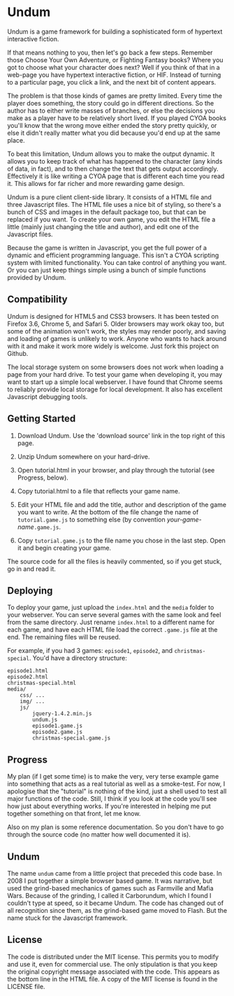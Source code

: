 # Undum

Undum is a game framework for building a sophisticated form of
hypertext interactive fiction.

If that means nothing to you, then let's go back a few steps. Remember
those Choose Your Own Adventure, or Fighting Fantasy books? Where you
got to choose what your character does next? Well if you think of that
in a web-page you have hypertext interactive fiction, or HIF. Instead
of turning to a particular page, you click a link, and the next bit of
content appears.

The problem is that those kinds of games are pretty limited. Every
time the player does something, the story could go in different
directions. So the author has to either write masses of branches, or
else the decisions you make as a player have to be relatively short
lived. If you played CYOA books you'll know that the wrong move either
ended the story pretty quickly, or else it didn't really matter what
you did because you'd end up at the same place.

To beat this limitation, Undum allows you to make the output
dynamic. It allows you to keep track of what has happened to the
character (any kinds of data, in fact), and to then change the text
that gets output accordingly. Effectively it is like writing a CYOA
page that is different each time you read it. This allows for far
richer and more rewarding game design.

Undum is a pure client client-side library. It consists of a HTML file
and three Javascript files. The HTML file uses a nice bit of styling,
so there's a bunch of CSS and images in the default package too, but
that can be replaced if you want. To create your own game, you edit
the HTML file a little (mainly just changing the title and author),
and edit one of the Javascript files.

Because the game is written in Javascript, you get the full power of a
dynamic and efficient programming language. This isn't a CYOA
scripting system with limited functionality. You can take control of
anything you want. Or you can just keep things simple using a bunch of
simple functions provided by Undum.


## Compatibility

Undum is designed for HTML5 and CSS3 browsers. It has been tested on
Firefox 3.6, Chrome 5, and Safari 5. Older browsers may work okay too,
but some of the animation won't work, the styles may render poorly,
and saving and loading of games is unlikely to work. Anyone who wants
to hack around with it and make it work more widely is welcome. Just
fork this project on Github.

The local storage system on some browsers does not work when loading a
page from your hard drive. To test your game when developing it, you
may want to start up a simple local webserver. I have found that
Chrome seems to reliably provide local storage for local
development. It also has excellent Javascript debugging tools.


## Getting Started

1. Download Undum. Use the 'download source' link in the top right of
   this page.

2. Unzip Undum somewhere on your hard-drive.

3. Open tutorial.html in your browser, and play through the tutorial
   (see Progress, below).

4. Copy tutorial.html to a file that reflects your game name.

5. Edit your HTML file and add the title, author and description of
   the game you want to write. At the bottom of the file change the
   name of `tutorial.game.js` to something else (by convention
   *your-game-name*`.game.js`.

6. Copy `tutorial.game.js` to the file name you chose in the last
   step. Open it and begin creating your game.

The source code for all the files is heavily commented, so if you get
stuck, go in and read it.


## Deploying

To deploy your game, just upload the `index.html` and the `media`
folder to your webserver. You can serve several games with the same
look and feel from the same directory. Just rename `index.html` to a
different name for each game, and have each HTML file load the correct
`.game.js` file at the end. The remaining files will be reused.

For example, if you had 3 games: `episode1`, `episode2`, and
`christmas-special`. You'd have a directory structure:

    episode1.html
    episode2.html
    christmas-special.html
    media/
        css/ ...
        img/ ...
        js/
            jquery-1.4.2.min.js
            undum.js
            episode1.game.js
            episode2.game.js
            christmas-special.game.js


## Progress

My plan (if I get some time) is to make the very, very terse example
game into something that acts as a real tutorial as well as a
smoke-test. For now, I apologise that the "tutorial" is nothing of the
kind, just a shell used to test all major functions of the
code. Still, I think if you look at the code you'll see how just about
everything works. If you're interested in helping me put together
something on that front, let me know.

Also on my plan is some reference documentation. So you don't have to
go through the source code (no matter how well documented it is).



## Undum

The name `undum` came from a little project that preceded this code
base. In 2008 I put together a simple browser based game. It was
narrative, but used the grind-based mechanics of games such as
Farmville and Mafia Wars. Because of the grinding, I called it
Carborundum, which I found I couldn't type at speed, so it became
Undum. The code has changed out of all recognition since them, as the
grind-based game moved to Flash. But the name stuck for the Javascript
framework.


## License

The code is distributed under the MIT license. This permits you to
modify and use it, even for commercial use. The only stipulation is
that you keep the original copyright message associated with the
code. This appears as the bottom line in the HTML file. A copy of the
MIT license is found in the LICENSE file.